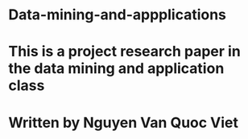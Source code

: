 # Data-mining-and-appplications
# This is a project research paper in the data mining and application class
# Written by Nguyen Van Quoc Viet
